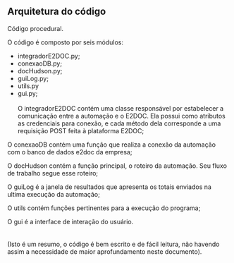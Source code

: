 ## Arquitetura do código

Código procedural.

O código é composto por seis módulos:
- integradorE2DOC.py;
- conexaoDB.py;
- docHudson.py;
- guiLog.py;
- utils.py
- gui.py;
\
\
O integradorE2DOC contém uma classe responsável por estabelecer a comunicação entre a automação e o E2DOC. Ela possui como atributos as credenciais para conexão, 
e cada método dela corresponde a uma requisição POST feita à plataforma E2DOC;

O conexaoDB contém uma função que realiza a conexão da automação com o banco de dados e2doc da empresa;

O docHudson contém a função principal, o roteiro da automação. Seu fluxo de trabalho segue esse roteiro;

O guiLog é a janela de resultados que apresenta os totais enviados na ultima execução da automação;

O utils contém funções pertinentes para a execução do programa;

O gui é a interface de interação do usuário.\
\
\
(Isto é um resumo, o código é bem escrito e de fácil leitura, não havendo assim a necessidade de maior aprofundamento neste documento).
